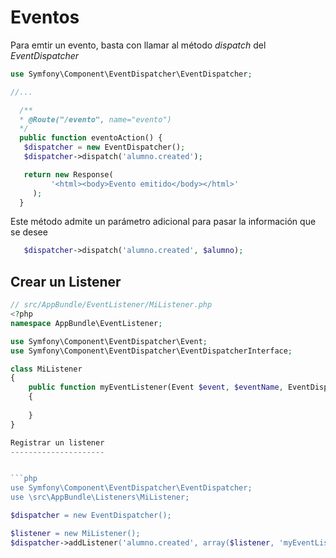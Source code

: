 Eventos
=======

Para emtir un evento, basta con llamar al método *dispatch* del *EventDispatcher*

```php
use Symfony\Component\EventDispatcher\EventDispatcher;

//...

  /**
  * @Route("/evento", name="evento")
  */
  public function eventoAction() {
   $dispatcher = new EventDispatcher();
   $dispatcher->dispatch('alumno.created');

   return new Response(
         '<html><body>Evento emitido</body></html>'
     );
  }
```

Este método admite un parámetro adicional para pasar la información que se desee


```php
   $dispatcher->dispatch('alumno.created', $alumno);
```

Crear un Listener
-----------------

```php
// src/AppBundle/EventListener/MiListener.php
<?php
namespace AppBundle\EventListener;

use Symfony\Component\EventDispatcher\Event;
use Symfony\Component\EventDispatcher\EventDispatcherInterface;

class MiListener
{
    public function myEventListener(Event $event, $eventName, EventDispatcherInterface $dispatcher)
    {
        
    }
}

Registrar un listener
---------------------


```php
use Symfony\Component\EventDispatcher\EventDispatcher;
use \src\AppBundle\Listeners\MiListener;

$dispatcher = new EventDispatcher();

$listener = new MiListener();
$dispatcher->addListener('alumno.created', array($listener, 'myEventListener'));
```

